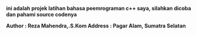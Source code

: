 <h4>
  ini adalah projek latihan bahasa peemrograman c++ saya, silahkan dicoba dan pahami source codenya </p>
  Author : Reza Mahendra,.S.Kom
  Address : Pagar Alam, Sumatra Selatan
</h4>
